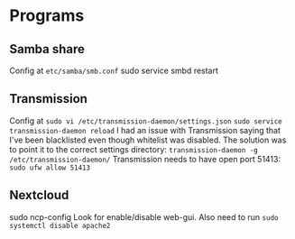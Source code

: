 # Programs

## Samba share
Config at `etc/samba/smb.conf`
sudo service smbd restart

## Transmission
Config at `sudo vi /etc/transmission-daemon/settings.json`
`sudo service transmission-daemon reload`
I had an issue with Transmission saying that I've been blacklisted even though whitelist was disabled. The solution was to point it to the correct settings directory:
`transmission-daemon -g /etc/transmission-daemon/`
Transmission needs to have open port 51413:
`sudo ufw allow 51413`

## Nextcloud
sudo ncp-config
Look for enable/disable web-gui. Also need to run
`sudo systemctl disable apache2`
